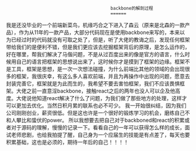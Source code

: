 
                                            backbone的解剖过程
                                            ======
我是还没毕业的一个前端新菜鸟，机缘巧合之下进入了森云（原来是北森的一款产品），作为从11年的一款产品，大部分代码现在是使用backbone来写的，本来以为已经过时的代码就没有可取之处了，但是，听了大佬的教诲之后，发现任何框架带给我们的是便利不错，但是我们更应该去挖掘框架背后的原理，是怎么运作的，好在哪里，帮我们解决了马偕问题，不是从过百度出来的像是官方的语言，什么时候用自己的语言把框架的思想说出来了，这时候你才是摸到了框架的边缘。框架不是工具，框架是思想，是一次一次想法碰撞，为什么前端比其他的领域的会出现很多的框架，我很庆幸，有这么多人喜欢前端，并且为再操作中出现的问题，愿意去封装完善它，框架就是为此而生的，我希望不要去害怕框架，我们不应该畏惧框架。大佬之前一直意淫backbone，接触react之后的两年也没人可以企及他高度。大佬说他知道react解决了什么了问题，为我们做了那些地方的处理，这样才可以更加去优化。当然日积月累的联系也必不可少。
    我一开始很纠结，因为我们公司刚刚创业，薪资很低。但是这也许是一个很好的锻炼学习的机会，磨练自己不和人攀比和蛰伏的power。
    所以我想要去把自己对于backboned和react的积累或者对于源码的理解，慢慢的记录一下。看看自己的一年可以获得怎么样的成长，面试老师悲剧，也给我拍提了醒，自己身为一个应届生的技能是有点差了，每天也要积累基础，这也是必须的，期待一年后的自己！！！！
    
